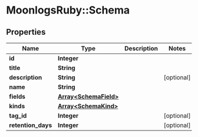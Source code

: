 # MoonlogsRuby::Schema

## Properties
Name | Type | Description | Notes
------------ | ------------- | ------------- | -------------
**id** | **Integer** |  | 
**title** | **String** |  | 
**description** | **String** |  | [optional] 
**name** | **String** |  | 
**fields** | [**Array&lt;SchemaField&gt;**](SchemaField.md) |  | 
**kinds** | [**Array&lt;SchemaKind&gt;**](SchemaKind.md) |  | 
**tag_id** | **Integer** |  | [optional] 
**retention_days** | **Integer** |  | [optional] 

